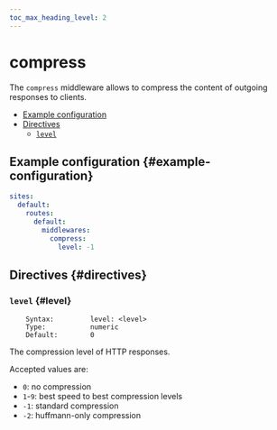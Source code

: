 ```yaml
---
toc_max_heading_level: 2
---
```


# compress

The `compress` middleware allows to compress the content of outgoing responses to clients.

- [Example configuration](#example-configuration)
- [Directives](#directives)
  - [`level`](#level)

## Example configuration {#example-configuration}

```yaml
sites:
  default:
    routes:
      default:
        middlewares:
          compress:
            level: -1
```

## Directives {#directives}

### `level` {#level}

```
    Syntax:         level: <level>
    Type:           numeric
    Default:        0
```

The compression level of HTTP responses.

Accepted values are:

- `0`: no compression
- `1`-`9`: best speed to best compression levels
- `-1`: standard compression
- `-2`: huffmann-only compression
